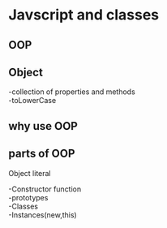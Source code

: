 # Javscript and classes  

## OOP

## Object
-collection of properties and methods  
-toLowerCase  

## why use OOP  

## parts of OOP  
Object literal  

-Constructor function  
-prototypes  
-Classes  
-Instances(new,this)  

